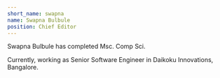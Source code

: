 ```yaml
---
short_name: swapna
name: Swapna Bulbule
position: Chief Editor
---
```


Swapna Bulbule has completed Msc. Comp Sci. 
<p>Currently, working as Senior Software Engineer in Daikoku Innovations, Bangalore.</p>
